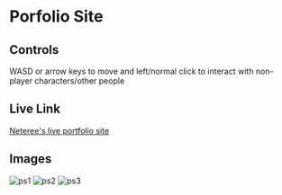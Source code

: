 # Porfolio Site

## Controls
WASD or arrow keys to move and left/normal click to interact with non-player characters/other people

## Live Link
[Neteree's live portfolio site](https://66b1cb714f9b119728268e1c--voluble-sundae-025435.netlify.app/)

## Images
![ps1](https://github.com/user-attachments/assets/2678a229-7ce3-4040-8a07-bdcffec62863)
![ps2](https://github.com/user-attachments/assets/51e58e40-f8cc-4cdf-834c-4125f6c42e1f)
![ps3](https://github.com/user-attachments/assets/9be869ad-d244-497b-81b2-63650841cfab)
